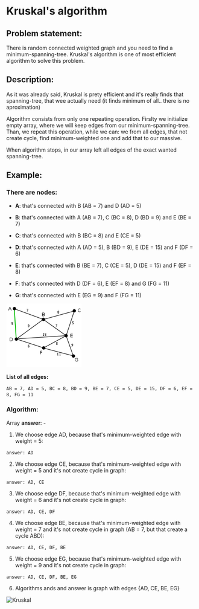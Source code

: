 # Kruskal's algorithm

## Problem statement:

There is random connected weighted graph and you need to find a minimum-spanning-tree. Kruskal's algorithm is one of most efficient algorithm to solve this problem.

## Description:

As it was already said, Kruskal is prety efficient and it's really finds that spanning-tree, that wee actually need (it finds minimum of all.. there is no aproximation)

Algorithm consists from only one repeating operation. Firslty we initialize empty array, where we will keep edges from our minimum-spanning-tree. Than, we repeat this operation, while we can: we from all edges, that not create cycle, find minimum-weighted one and add that to our massive.

When algorithm stops, in our array left all edges of the exact wanted spanning-tree.

## Example:

### There are nodes:

- **A**: that's connected with B (AB = 7) and D (AD = 5)

- **B**: that's connected with A (AB = 7), C (BC = 8), D (BD = 9) and E (BE = 7)

- **C**: that's connected with B (BC =  8) and E (CE = 5)

- **D**: that's connected with A (AD = 5), B (BD = 9), E (DE = 15) and F (DF = 6)

- **E**: that's connected with B (BE = 7), C (CE = 5), D (DE = 15) and F (EF = 8)

- **F**: that's connected with D (DF = 6), E (EF = 8) and G (FG = 11)

- **G**: that's connected with E (EG = 9) and F (FG = 11)

![example](https://github.com/RuS2m/CODE/blob/master/Kruskal/example.png)

**List of all edges:**

```
AB = 7, AD = 5, BC = 8, BD = 9, BE = 7, CE = 5, DE = 15, DF = 6, EF = 8, FG = 11
```

### Algorithm:

Array **answer**: -

1. We choose edge AD, because that's minimum-weighted edge with weight = 5:

```
answer: AD
```

2. We choose edge CE, because that's minimum-weighted edge with weight = 5 and it's not create cycle in graph:

```
answer: AD, CE
```

3. We choose edge DF, because that's minimum-weighted edge with weight = 6 and it's not create cycle in graph:

```
answer: AD, CE, DF
```

4. We choose edge BE, because that's minimum-weighted edge with weight = 7 and it's not create cycle in graph (AB = 7, but that create a cycle ABD):

```
answer: AD, CE, DF, BE
```

5. We choose edge EG, because that's minimum-weighted edge with weight = 9 and it's not create cycle in graph:

```
answer: AD, CE, DF, BE, EG
```

6. Algorithms ands and answer is graph with edges {AD, CE, BE, EG}

![Kruskal](https://github.com/RuS2m/HACK/blob/master/TripLib/pic4.jpg://github.com/RuS2m/CODE/blob/master/Kruskal/Kruskal.gif)
